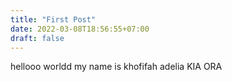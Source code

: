 ```yaml
---
title: "First Post"
date: 2022-03-08T18:56:55+07:00
draft: false
---
```


hellooo worldd
my name is khofifah adelia
KIA ORA 
